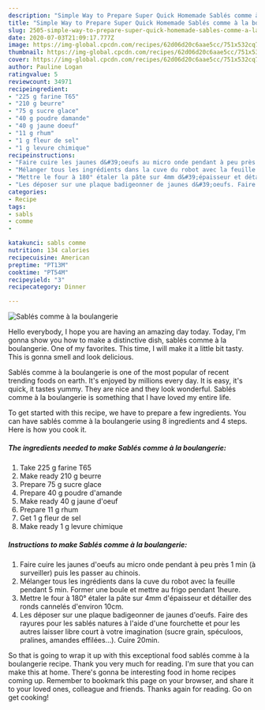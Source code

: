 ```yaml
---
description: "Simple Way to Prepare Super Quick Homemade Sablés comme à la boulangerie"
title: "Simple Way to Prepare Super Quick Homemade Sablés comme à la boulangerie"
slug: 2505-simple-way-to-prepare-super-quick-homemade-sables-comme-a-la-boulangerie
date: 2020-07-03T21:09:17.777Z
image: https://img-global.cpcdn.com/recipes/62d06d20c6aae5cc/751x532cq70/sables-comme-a-la-boulangerie-photo-principale-de-la-recette.jpg
thumbnail: https://img-global.cpcdn.com/recipes/62d06d20c6aae5cc/751x532cq70/sables-comme-a-la-boulangerie-photo-principale-de-la-recette.jpg
cover: https://img-global.cpcdn.com/recipes/62d06d20c6aae5cc/751x532cq70/sables-comme-a-la-boulangerie-photo-principale-de-la-recette.jpg
author: Pauline Logan
ratingvalue: 5
reviewcount: 34971
recipeingredient:
- "225 g farine T65"
- "210 g beurre"
- "75 g sucre glace"
- "40 g poudre damande"
- "40 g jaune doeuf"
- "11 g rhum"
- "1 g fleur de sel"
- "1 g levure chimique"
recipeinstructions:
- "Faire cuire les jaunes d&#39;oeufs au micro onde pendant à peu près 1 min (à surveiller) puis les passer au chinois."
- "Mélanger tous les ingrédients dans la cuve du robot avec la feuille pendant 5 min. Former une boule et mettre au frigo pendant 1heure."
- "Mettre le four à 180° étaler la pâte sur 4mm d&#39;épaisseur et détailler des ronds cannelés d&#39;environ 10cm."
- "Les déposer sur une plaque badigeonner de jaunes d&#39;oeufs. Faire des rayures pour les sablés natures à l&#39;aide d&#39;une fourchette et pour les autres laisser libre court à votre imagination (sucre grain, spéculoos, pralines, amandes effilées...). Cuire 20min."
categories:
- Recipe
tags:
- sabls
- comme
- 

katakunci: sabls comme  
nutrition: 134 calories
recipecuisine: American
preptime: "PT13M"
cooktime: "PT54M"
recipeyield: "3"
recipecategory: Dinner

---
```



![Sablés comme à la boulangerie](https://img-global.cpcdn.com/recipes/62d06d20c6aae5cc/751x532cq70/sables-comme-a-la-boulangerie-photo-principale-de-la-recette.jpg)

Hello everybody, I hope you are having an amazing day today. Today, I'm gonna show you how to make a distinctive dish, sablés comme à la boulangerie. One of my favorites. This time, I will make it a little bit tasty. This is gonna smell and look delicious.



Sablés comme à la boulangerie is one of the most popular of recent trending foods on earth. It's enjoyed by millions every day. It is easy, it's quick, it tastes yummy. They are nice and they look wonderful. Sablés comme à la boulangerie is something that I have loved my entire life.


To get started with this recipe, we have to prepare a few ingredients. You can have sablés comme à la boulangerie using 8 ingredients and 4 steps. Here is how you cook it.

<!--inarticleads1-->

##### The ingredients needed to make Sablés comme à la boulangerie:

1. Take 225 g farine T65
1. Make ready 210 g beurre
1. Prepare 75 g sucre glace
1. Prepare 40 g poudre d&#39;amande
1. Make ready 40 g jaune d&#39;oeuf
1. Prepare 11 g rhum
1. Get 1 g fleur de sel
1. Make ready 1 g levure chimique




<!--inarticleads2-->

##### Instructions to make Sablés comme à la boulangerie:

1. Faire cuire les jaunes d&#39;oeufs au micro onde pendant à peu près 1 min (à surveiller) puis les passer au chinois.
1. Mélanger tous les ingrédients dans la cuve du robot avec la feuille pendant 5 min. Former une boule et mettre au frigo pendant 1heure.
1. Mettre le four à 180° étaler la pâte sur 4mm d&#39;épaisseur et détailler des ronds cannelés d&#39;environ 10cm.
1. Les déposer sur une plaque badigeonner de jaunes d&#39;oeufs. Faire des rayures pour les sablés natures à l&#39;aide d&#39;une fourchette et pour les autres laisser libre court à votre imagination (sucre grain, spéculoos, pralines, amandes effilées...). Cuire 20min.




So that is going to wrap it up with this exceptional food sablés comme à la boulangerie recipe. Thank you very much for reading. I'm sure that you can make this at home. There's gonna be interesting food in home recipes coming up. Remember to bookmark this page on your browser, and share it to your loved ones, colleague and friends. Thanks again for reading. Go on get cooking!
